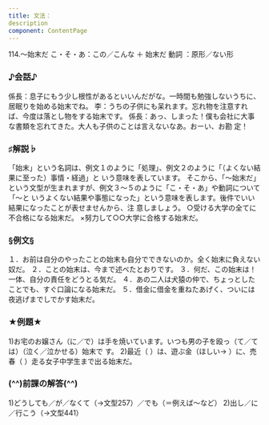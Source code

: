 ```yaml
---
title: 文法：
description
component: ContentPage
---
```



114.～始末だ
こ・そ・あ：この／こんな ＋ 始末だ 動詞 ：原形／ない形
### ♪会話♪
係長：息子にもう少し根性があるといいんだがな。一時間も勉強しないうちに、居眠りを始める始末でね。
李：うちの子供にも呆れます。忘れ物を注意すれば、今度は落とし物をする始末です。
係長：あっ、しまった！僕も会社に大事な書類を忘れてきた。大人も子供のことは言えないなあ。おーい、お勘 定！
### ♯解説♭
「始末」という名詞は、例文１のように「処理」、例文２のように「（よくない結果に至った）事情・経過」と いう意味を表しています。
そこから、「～始末だ」という文型が生まれますが、例文３～５のように「こ・そ・あ」や動詞について「～と
いうよくない結果や事態になった」という意味を表します。後件でいい結果になったことが表せませんから、注
意しましょう。
○受ける大学の全てに不合格になる始末だ。
×努力して○○大学に合格する始末だ。
### §例文§
１．お前は自分のやったことの始末も自分でできないのか。全く始末に負えない奴だ。
２．ことの始末は、今まで述べたとおりです。
３．何だ、この始末は！一体、自分の責任をどうとる気だ。
４．あの二人は犬猿の仲で、ちょっとしたことでも、すぐ口論になる始末だ。
５．借金に借金を重ねたあげく、ついには夜逃げまでしでかす始末だ。
### ★例題★
1)お宅のお嬢さん（に／で）は手を焼いています。いつも男の子を殴っ（て／ては）（泣く／泣かせる）始末で
す。
2)最近（ ）は、遊ぶ金（ほしい→ ）に、売春（ ）走る女子中学生まで出る始末だ。
### (^^)前課の解答(^^)
1)どうしても／が／なくて（→文型257）／でも（＝例えば～など）
2)出し／に／行こう（→文型441）
